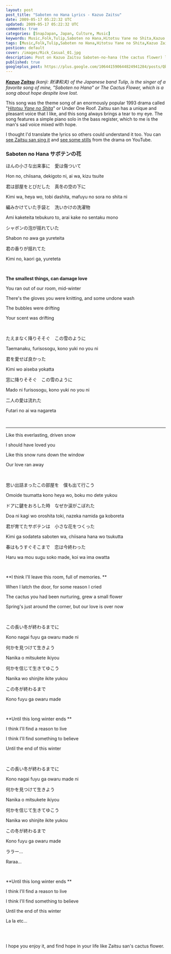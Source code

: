 ```yaml
---           
layout: post
post_title: "Saboten no Hana Lyrics - Kazuo Zaitsu"
date: 2009-05-17 05:22:32 UTC
updated: 2009-05-17 05:22:32 UTC
comments: true
categories: [SnapJapan, Japan, Culture, Music]
keywords: Music,Folk,Tulip,Saboten no Hana,Hitotsu Yane no Shita,Kazuo Zaitsu,Lyrics
tags: [Music,Folk,Tulip,Saboten no Hana,Hitotsu Yane no Shita,Kazuo Zaitsu,Lyrics]
posticon: default
cover: /images/Rick_Casual_01.jpg
description: Post on Kazuo Zaitsu Saboten-no-hana (the cactus flower) lyrics, by Rick Cogley.
published: true
googleplus_post: https://plus.google.com/106441590644824941284/posts/Qbfb1amr9qT
---
```


_**[Kazuo](http://www.zaitsukazuo.com/) [Zaitsu](http://wiki.d-addicts.com/Zaitsu_Kazuo)** (kanji: 財津和夫) of the Japanese band Tulip, is the singer of a favorite song of mine, "Saboten no Hana" or The Cactus Flower, which is a song about hope despite love lost._ 

<!--more--> 

This song was the theme song of an enormously popular 1993 drama called "_[Hitotsu Yane no Shita](http://wiki.d-addicts.com/Hitotsu_Yane_no_Shita)_" or Under One Roof. Zaitsu san has a unique and pleasant voice that I like, and this song always brings a tear to my eye. The song features a simple piano solo in the bass register, which to me is the man's sad voice mixed with hope. 




I thought I'd translate the lyrics so others could understand it too. You can [see Zaitsu san sing it](http://www.youtube.com/watch?v=zLjKK0QNHos) and [see some stills](http://www.youtube.com/watch?v=pfdT7lr6r0U) from the drama on YouTube.




### Saboten no Hana サボテンの花






> 




ほんの小さな出来事に　愛は傷ついて




Hon no, chiisana, dekigoto ni, ai wa, kizu tsuite




君は部屋をとびだした　真冬の空の下に




Kimi wa, heya wo, tobi dashita, mafuyu no sora no shita ni




編みかけていた手袋と　洗いかけの洗濯物




Ami kaketeita tebukuro to, arai kake no sentaku mono




シャボンの泡が揺れていた




Shabon no awa ga yureteita




君の香りが揺れてた




Kimi no, kaori ga, yureteta


<br />

**The smallest things, can damage love**




You ran out of our room, mid-winter




There's the gloves you were knitting, and some undone wash




The bubbles were drifting




Your scent was drifting







<br />

たえまなく降りそそぐ　この雪のように




Taemanaku, furisosogu, kono yuki no you ni




君を愛せば良かった




Kimi wo aiseba yokatta




窓に降りそそぐ　この雪のように




Mado ni furisosogu, kono yuki no you ni




二人の愛は流れた




Futari no ai wa nagareta


<br />

****




Like this everlasting, driven snow




I should have loved you




Like this snow runs down the window




Our love ran away







<br />

思い出詰まったこの部屋を　僕も出て行こう




Omoide tsumatta kono heya wo, boku mo dete yukou




ドアに鍵をおろした時　なぜか涙がこぼれた




Doa ni kagi wo oroshita toki, nazeka namida ga koboreta




君が育てたサボテンは　小さな花をつくった




Kimi ga sodateta saboten wa, chiisana hana wo tsukutta




春はもうすぐそこまで　恋は今終わった




Haru wa mou sugu soko made, koi wa ima owatta


<br />

**I think I'll leave this room, full of memories. **




When I latch the door, for some reason I cried




The cactus you had been nurturing, grew a small flower




Spring's just around the corner, but our love is over now







<br />

この長い冬が終わるまでに




Kono nagai fuyu ga owaru made ni




何かを見つけて生きよう




Nanika o mitsukete ikiyou




何かを信じて生きてゆこう




Nanika wo shinjite ikite yukou




この冬が終わるまで




Kono fuyu ga owaru made


<br />

**Until this long winter ends **




I think I'll find a reason to live




I think I'll find something to believe




Until the end of this winter







<br />

この長い冬が終わるまでに




Kono nagai fuyu ga owaru made ni




何かを見つけて生きよう




Nanika o mitsukete ikiyou




何かを信じて生きてゆこう




Nanika wo shinjite ikite yukou




この冬が終わるまで




Kono fuyu ga owaru made




ララー...




Raraa...


<br />

**Until this long winter ends **




I think I'll find a reason to live




I think I'll find something to believe




Until the end of this winter




La la etc...







<br />




<br />

I hope you enjoy it, and find hope in your life like Zaitsu san's cactus flower. 


